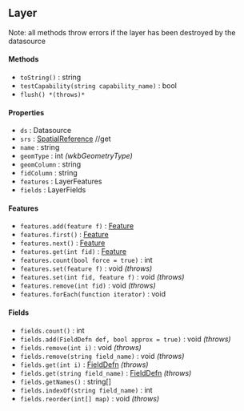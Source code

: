 ## Layer

Note: all methods throw errors if the layer has been destroyed by the datasource

#### Methods 

- `toString()` : string
- `testCapability(string capability_name)` : bool
- `flush() *(throws)*`

#### Properties

- `ds` : Datasource
- `srs` : [SpatialReference](spatialreference.md) //get
- `name` : string
- `geomType` : int *(wkbGeometryType)*
- `geomColumn` : string
- `fidColumn` : string
- `features` : LayerFeatures
- `fields` : LayerFields

#### Features

- `features.add(feature f)` : [Feature](feature.md)
- `features.first()` : [Feature](feature.md)
- `features.next()` : [Feature](feature.md)
- `features.get(int fid)` : [Feature](feature.md)
- `features.count(bool force = true)` : int
- `features.set(feature f)` : void *(throws)*
- `features.set(int fid, feature f)` : void *(throws)*
- `features.remove(int fid)` : void *(throws)*
- `features.forEach(function iterator)` : void

#### Fields

- `fields.count()` : int
- `fields.add(FieldDefn def, bool approx = true)` : void *(throws)*
- `fields.remove(int i)` : void *(throws)*
- `fields.remove(string field_name)` : void *(throws)*
- `fields.get(int i)` : [FieldDefn](fielddefn.md) *(throws)*
- `fields.get(string field_name)` : [FieldDefn](fielddefn.md) *(throws)*
- `fields.getNames()` : string[]
- `fields.indexOf(string field_name)` : int
- `fields.reorder(int[] map)` : void *(throws)*